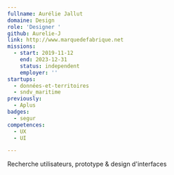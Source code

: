 ```yaml
---
fullname: Aurélie Jallut
domaine: Design
role: 'Designer '
github: Aurelie-J
link: http://www.marquedefabrique.net
missions:
  - start: 2019-11-12
    end: 2023-12-31
    status: independent
    employer: ''
startups:
  - données-et-territoires
  - sndv_maritime
previously:
  - Aplus
badges:
  - segur
competences:
  - UX
  - UI

---
```


Recherche utilisateurs, prototype & design d'interfaces
